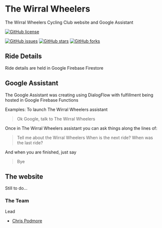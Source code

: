 # The Wirral Wheelers
The Wirral Wheelers Cycling Club website and Google Assistant

[![GitHub license](https://img.shields.io/badge/license-Apache%202-blue.svg)](https://raw.githubusercontent.com/cjp666/TheWirralWheelers/master/LICENSE)

[![GitHub issues](https://img.shields.io/github/issues/cjp666/TheWirralWheelers.svg)](https://github.com/cjp666/TheWirralWheelers/issues)
[![GitHub stars](https://img.shields.io/github/stars/cjp666/TheWirralWheelers.svg)](https://github.com/cjp666/TheWirralWheelers/stargazers)
[![GitHub forks](https://img.shields.io/github/forks/cjp666/TheWirralWheelers.svg)](https://github.com/cjp666/TheWirralWheelers/network)

## Ride Details
Ride details are held in Google Firebase Firestore

## Google Assistant
The Google Assistant was creating using DialogFlow with fulfillment being hosted in Google Firebase Functions

Examples:
To launch The Wirral Wheelers assistant
> Ok Google, talk to The Wirral Wheelers

Once in The Wirral Wheelers assistant you can ask things along the lines of:
> Tell me about the Wirral Wheelers
> When is the next ride?
> When was the last ride?

And when you are finished, just say
> Bye

## The website
Still to do...

### The Team
Lead
- [Chris Podmore](https://github/cjp666)
